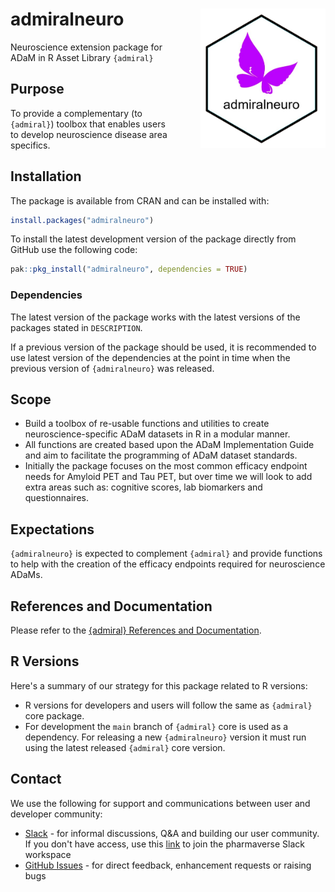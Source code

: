 # admiralneuro <img src="man/figures/logo.png" align="right" width="200" style="margin-left:50px;"/>

<!-- badges: start -->
<!-- badges: end -->

Neuroscience extension package for ADaM in R Asset Library `{admiral}`

## Purpose

To provide a complementary (to `{admiral}`) toolbox that enables users
to develop neuroscience disease area specifics.

## Installation

The package is available from CRAN and can be installed with:

```r
install.packages("admiralneuro")
```

To install the latest development version of the package directly from
GitHub use the following code:

```r
pak::pkg_install("admiralneuro", dependencies = TRUE)
```

### Dependencies

The latest version of the package works with the latest versions of the
packages stated in `DESCRIPTION`.

If a previous version of the package should be used, it is recommended
to use latest version of the dependencies at the point in time when the
previous version of `{admiralneuro}` was released.

## Scope

-   Build a toolbox of re-usable functions and utilities to create
    neuroscience-specific ADaM datasets in R in a modular manner.
-   All functions are created based upon the ADaM Implementation Guide
    and aim to facilitate the programming of ADaM dataset standards.
-   Initially the package focuses on the most common efficacy
    endpoint needs for Amyloid PET and Tau PET, but over time we will look to add extra areas such as:
    cognitive scores, lab biomarkers and questionnaires.

## Expectations

`{admiralneuro}` is expected to complement `{admiral}` and provide
functions to help with the creation of the efficacy endpoints required
for neuroscience ADaMs.

## References and Documentation

Please refer to the [{admiral} References and
    Documentation](https://pharmaverse.github.io/admiral/).

## R Versions

Here's a summary of our strategy for this package related to R versions:

-   R versions for developers and users will follow the same as
    `{admiral}` core package.
-   For development the `main` branch of `{admiral}` core is used as a
    dependency. For releasing a new `{admiralneuro}` version it must run
    using the latest released `{admiral}` core version.

## Contact

We use the following for support and communications between user and
developer community:

-   [Slack](https://pharmaverse.slack.com/) - for
    informal discussions, Q&A and building our user community. If you
    don't have access, use this
    [link](https://join.slack.com/t/pharmaverse/shared_invite/zt-yv5atkr4-Np2ytJ6W_QKz_4Olo7Jo9A)
    to join the pharmaverse Slack workspace
-   [GitHub Issues](https://github.com/pharmaverse/admiralneuro/issues) -
    for direct feedback, enhancement requests or raising bugs

